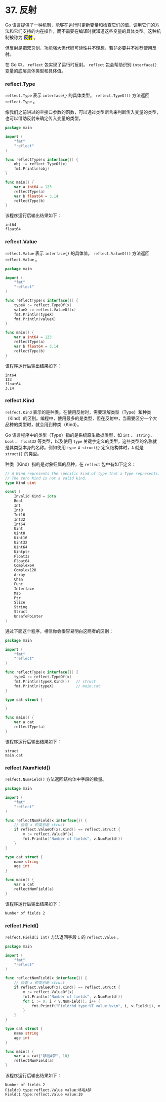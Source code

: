 # 37. 反射

Go 语言提供了一种机制，能够在运行时更新变量和检查它们的值、调用它们的方法和它们支持的内在操作，而不需要在编译时就知道这些变量的具体类型。这种机制被称为 <mark style="color:blue;">**反射**</mark> 。

但反射是把双刃剑，功能强大但代码可读性并不理想，若非必要并不推荐使用反射。

在 Go 中， `reflect` 包实现了运行时反射。 `reflect` 包会帮助识别 `interface{}` 变量的底层具体类型和具体值。

### reflect.Type

`reflect.Type` 表示 `interface{}` 的具体类型。 `reflect.TypeOf()` 方法返回 `reflect.Type` 。

像我们之前讲过的空接口参数的函数，可以通过类型断言来判断传入变量的类型，也可以借助反射来确定传入变量的类型。

```go
package main

import (
	"fmt"
	"reflect"
)

func reflectType(x interface{}) {
	obj := reflect.TypeOf(x)
	fmt.Println(obj)
}

func main() {
	var a int64 = 123
	reflectType(a)
	var b float64 = 3.14
	reflectType(b)
}
```

该程序运行后输出结果如下：

```
int64
float64
```

### reflect.Value

`reflect.Value` 表示 `interface{}` 的具体值。 `reflect.ValueOf()` 方法返回 `reflect.Value` 。

```go
package main

import (
	"fmt"
	"reflect"
)

func reflectType(x interface{}) {
	typeX := reflect.TypeOf(x)
	valueX := reflect.ValueOf(x)
	fmt.Println(typeX)
	fmt.Println(valueX)
}

func main() {
	var a int64 = 123
	reflectType(a)
	var b float64 = 3.14
	reflectType(b)
}
```

该程序运行后输出结果如下：

```
int64
123
float64
3.14
```

### relfect.Kind

`relfect.Kind` 表示的是种类。在使用反射时，需要理解类型（Type）和种类（Kind）的区别。编程中，使用最多的是类型，但在反射中，当需要区分一个大品种的类型时，就会用到种类（Kind）。

Go 语言程序中的类型（Type）指的是系统原生数据类型，如 `int` 、 `string` 、 `bool` 、 `float32` 等类型，以及使用 `type` 关键字定义的类型，这些类型的名称就是其类型本身的名称。例如使用 `type A struct{}` 定义结构体时，`A` 就是 `struct{}` 的类型。

种类（Kind）指的是对象归属的品种，在 `reflect` 包中有如下定义：

```go
// A Kind represents the specific kind of type that a Type represents.
// The zero Kind is not a valid kind.
type Kind uint

const (
	Invalid Kind = iota
	Bool
	Int
	Int8
	Int16
	Int32
	Int64
	Uint
	Uint8
	Uint16
	Uint32
	Uint64
	Uintptr
	Float32
	Float64
	Complex64
	Complex128
	Array
	Chan
	Func
	Interface
	Map
	Ptr
	Slice
	String
	Struct
	UnsafePointer
)
```

通过下面这个程序，相信你会很容易明白这两者的区别：

```go
package main

import (
	"fmt"
	"reflect"
)

func reflectType(x interface{}) {
	typeX := reflect.TypeOf(x)
	fmt.Println(typeX.Kind())   // struct
	fmt.Println(typeX)          // main.cat
}

type cat struct {

}

func main() {
	var a cat
	reflectType(a)
}
```

该程序运行后输出结果如下：

```
struct
main.cat
```

### relfect.NumField()

`relfect.NumField()` 方法返回结构体中字段的数量。

```go
package main

import (
	"fmt"
	"reflect"
)

func reflectNumField(x interface{}) {
    // 检查 x 的类别是 struct
	if reflect.ValueOf(x).Kind() == reflect.Struct {
		v := reflect.ValueOf(x)
		fmt.Println("Number of fields", v.NumField())
	}
}

type cat struct {
	name string
	age int
}

func main() {
	var a cat
	reflectNumField(a)
}
```

该程序运行后输出结果如下：

```
Number of fields 2
```

### relfect.Field()

`relfect.Field(i int)` 方法返回字段 `i` 的 `reflect.Value` 。

```go
package main

import (
	"fmt"
	"reflect"
)

func reflectNumField(x interface{}) {
    // 检查 x 的类别是 struct
	if reflect.ValueOf(x).Kind() == reflect.Struct {
		v := reflect.ValueOf(x)
		fmt.Println("Number of fields", v.NumField())
		for i := 0; i < v.NumField(); i++ {
			fmt.Printf("Field:%d type:%T value:%v\n", i, v.Field(i), v.Field(i))
		}
	}
}

type cat struct {
	name string
	age int
}

func main() {
	var a = cat{"哆啦A梦", 10}
	reflectNumField(a)
}
```

该程序运行后输出结果如下：

```
Number of fields 2
Field:0 type:reflect.Value value:哆啦A梦
Field:1 type:reflect.Value value:10
```
